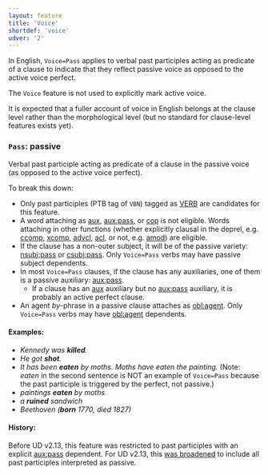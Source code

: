 ```yaml
---
layout: feature
title: 'Voice'
shortdef: 'voice'
udver: '2'
---
```


In English, `Voice=Pass` applies to verbal past participles acting as predicate of a clause to indicate that they reflect passive voice as opposed to the active voice perfect.

The `Voice` feature is not used to explicitly mark active voice.

It is expected that a fuller account of voice in English belongs at the clause level rather than the morphological level (but no standard for clause-level features exists yet).

### <a name="Pass">`Pass`</a>: passive

Verbal past participle acting as predicate of a clause in the passive voice (as opposed to the active voice perfect).

To break this down:
- Only past participles (PTB tag of `VBN`) tagged as [VERB]() are candidates for this feature. <!-- or exceptionally, [AUX]() promoted to the predicate of the clause. [but except for "been", these are not VBN] -->
- A word attaching as [aux](), [aux:pass](), or [cop]() is not eligible. Words attaching in other functions (whether explicitly clausal in the deprel, e.g. [ccomp](), [xcomp](), [advcl](), [acl](), or not, e.g. [amod]()) are eligible.
- If the clause has a non-outer subject, it will be of the passive variety: [nsubj:pass]() or [csubj:pass](). Only `Voice=Pass` verbs may have passive subject dependents.
- In most `Voice=Pass` clauses, if the clause has any auxiliaries, one of them is a passive auxiliary: [aux:pass]().
   * If a clause has an [aux]() auxiliary but no [aux:pass]() auxiliary, it is probably an active perfect clause.
- An agent *by*-phrase in a passive clause attaches as [obl:agent](). Only `Voice=Pass` verbs may have [obl:agent]() dependents.

#### Examples:

* _Kennedy was <b>killed</b>._
* _He got <b>shot</b>._
* _It has been <b>eaten</b> by moths. Moths have eaten the painting._ (Note: _eaten_ in the second sentence is NOT an example of `Voice=Pass` because the past participle is triggered by the perfect, not passive.)
* _paintings <b>eaten</b> by moths_
* _a <b>ruined</b> sandwich_
* _Beethoven (<b>born</b> 1770, died 1827)_

#### History:

Before UD v2.13, this feature was restricted to past participles with an explicit [aux:pass]() dependent. For UD v2.13, this [was broadened](https://github.com/UniversalDependencies/UD_English-EWT/issues/290) to include all past participles interpreted as passive.
<!-- Interlanguage links updated Ne 5. května 2024, 18:20:28 CEST -->
